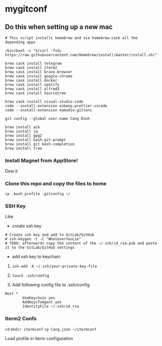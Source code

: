 # mygitconf

## Do this when setting up a new mac

```
# This script installs homebrew and via homebrew-cask all the depending apps

/bin/bash -c "$(curl -fsSL https://raw.githubusercontent.com/Homebrew/install/master/install.sh)"

brew cask install telegram
brew cask install iterm2
brew cask install brave-browser
brew cask install google-chrome
brew cask install docker
brew cask install spotify
brew cask install alfred3
brew cask install Sourcetree

brew cask install visual-studio-code
code --install-extension esbenp.prettier-vscode
code --install-extension eamodio.gitlens

git config --global user.name Cang Dinh

brew install ack
brew install jq
brew install gpg2
brew install bash-git-prompt
brew install git bash-completion
brew install tree
```
### Install Magnet from AppStore!

Dew it

### Clone this repo and copy the files to home 

`cp .bash_profile .gitconfig ~/`

### SSH Key

Like 

* create ssh key

```
# Create ssh key and add to GitLab/GitHub
# ssh-keygen -t -C "WhateverYouLie"
# TODO: afterwards copy the content of the ~/.ssh/id_rsa.pub and paste it to the GitLab/GitHub settings
```

* add ssh key to keychain

1. `ssh-add -K ~/.ssh/your-private-key-file`
2. `touch .ssh/config`

3. Add following config file to .ssh/config
```
Host *
        UseKeychain yes
        AddKeysToAgent yes
        IdentityFile ~/.ssh/id_rsa
```

### Iterm2 Confs

`cd`
`mkdir itermconf`
`cp Cang.json ~/itermconf`

Load profile in iterm configuration